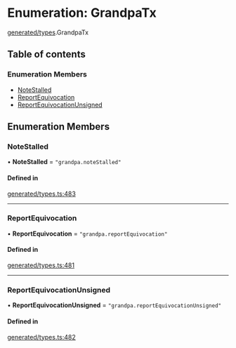 # Enumeration: GrandpaTx

[generated/types](../wiki/generated.types).GrandpaTx

## Table of contents

### Enumeration Members

- [NoteStalled](../wiki/generated.types.GrandpaTx#notestalled)
- [ReportEquivocation](../wiki/generated.types.GrandpaTx#reportequivocation)
- [ReportEquivocationUnsigned](../wiki/generated.types.GrandpaTx#reportequivocationunsigned)

## Enumeration Members

### NoteStalled

• **NoteStalled** = ``"grandpa.noteStalled"``

#### Defined in

[generated/types.ts:483](https://github.com/PolymeshAssociation/polymesh-sdk/blob/07a4c5b0/src/generated/types.ts#L483)

___

### ReportEquivocation

• **ReportEquivocation** = ``"grandpa.reportEquivocation"``

#### Defined in

[generated/types.ts:481](https://github.com/PolymeshAssociation/polymesh-sdk/blob/07a4c5b0/src/generated/types.ts#L481)

___

### ReportEquivocationUnsigned

• **ReportEquivocationUnsigned** = ``"grandpa.reportEquivocationUnsigned"``

#### Defined in

[generated/types.ts:482](https://github.com/PolymeshAssociation/polymesh-sdk/blob/07a4c5b0/src/generated/types.ts#L482)
